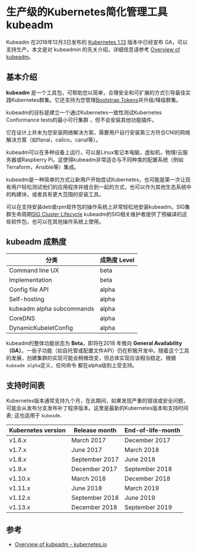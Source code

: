 # 生产级的Kubernetes简化管理工具kubeadm

Kubeadm 在2018年12月3日发布的 [Kubernetes 1.13](https://kubernetes.io/blog/2018/12/03/kubernetes-1-13-release-announcement/) 版本中已经宣布 GA，可以支持生产。本文是对 kubeadmin 的先关介绍，详细信息请参考 [Overview of kubeadm](https://kubernetes.io/docs/reference/setup-tools/kubeadm/kubeadm/)。

## 基本介绍
**kubeadm** 是一个工具包，可帮助您以简单，合理安全和可扩展的方式引导最佳实践Kubernetes群集。它还支持为您管理[Bootstrap Tokens](https://kubernetes.io/docs/reference/access-authn-authz/bootstrap-tokens/)并升级/降级群集。

kubeadm的目标是建立一个通过Kubernetes一致性测试Kubernetes Conformance tests的最小可行集群 ，但不会安装其他功能插件。

它在设计上并未为您安装网络解决方案，需要用户自行安装第三方符合CNI的网络解决方案（如flanal，calico，canal等）。

kubeadm可以在多种设备上运行，可以是Linux笔记本电脑，虚拟机，物理/云服务器或Raspberry Pi。这使得kubeadm非常适合与不同种类的配置系统（例如Terraform，Ansible等）集成。

kubeadm是一种简单的方式让新用户开始尝试Kubernetes，也可能是第一次让现有用户轻松测试他们的应用程序并缝合到一起的方式，也可以作为其他生态系统中的构建块，或者具有更大范围的安装工具。

可以在支持安装deb或rpm软件包的操作系统上非常轻松地安装kubeadm。SIG集群生命周期[SIG Cluster Lifecycle](https://github.com/kubernetes/community/tree/master/sig-cluster-lifecycle) kubeadm的SIG相关维护者提供了预编译的这些软件包，也可以在其他操作系统上使用。

## kubeadm 成熟度

| 分类                    | 成熟度 Level |
|---------------------------|--------------- |
| Command line UX           | beta           |
| Implementation            | beta           |
| Config file API           | alpha          |
| Self-hosting              | alpha          |
| kubeadm alpha subcommands | alpha          |
| CoreDNS                   | alpha          |
| DynamicKubeletConfig      | alpha          |

kubeadm的整体功能状态为 **Beta**，即将在2018 年推向 **General Availability（GA）**。一些子功能（如自托管或配置文件API）仍在积极开发中。随着这个工具的发展，创建集群的实现可能会稍微改变，但总体实现应该相当稳定。根据`kubeadm alpha`定义，任何命令 都在alpha级别上受支持。


## 支持时间表

Kubernetes版本通常支持九个月，在此期间，如果发现严重的错误或安全问题，可能会从发布分支发布补丁程序版本。这里是最新的Kubernetes版本和支持时间表; 这也适用于 `kubeadm`.

| Kubernetes version | Release month  | End-of-life-month |
|--------------------|----------------|-------------------|
| v1.6.x             | March 2017     | December 2017     |
| v1.7.x             | June 2017      | March 2018        |
| v1.8.x             | September 2017 | June 2018         |
| v1.9.x             | December 2017  | September 2018    |
| v1.10.x            | March 2018     | December 2018     |
| v1.11.x            | June 2018      | March 2019        |
| v1.12.x            | September 2018 | June 2019         |
| v1.13.x            | December 2018  | September 2019    |

## 参考

- [Overview of kubeadm - kubernetes.io](https://kubernetes.io/docs/reference/setup-tools/kubeadm/kubeadm/)
